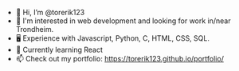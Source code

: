 - 👋 Hi, I’m @torerik123
- 👀 I'm interested in web development and looking for work in/near Trondheim.
- :desktop_computer: Experience with Javascript, Python, C, HTML, CSS, SQL.
- 🌱 Currently learning React
- 📫 Check out my portfolio: https://torerik123.github.io/portfolio/

<!---
torerik123/torerik123 is a ✨ special ✨ repository because its `README.md` (this file) appears on your GitHub profile.
You can click the Preview link to take a look at your changes.
--->
